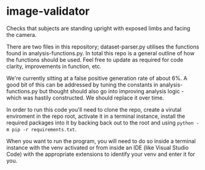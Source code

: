 # image-validator

Checks that subjects are standing upright with exposed limbs and facing the camera.

There are two files in this repository; dataset-parser.py utilises the functions found in analysis-functions.py. In total this repo is a general outline of how the functions should be used. Feel free to update as required for code clarity, improvements in function, etc.

We're currently sitting at a false positive generation rate of about 6%. A good bit of this can be addressed by tuning the constants in analysis-functions.py but thought should also go into improving analysis logic - which was hastily constructed. We should replace it over time.

In order to run this code you'll need to clone the repo, create a virutal enviroment in the repo root, activate it in a terminal instance, install the required packages into it by backing back out to the root and using `python -m pip -r requirements.txt`. 

When you want to run the program, you will need to do so inside a terminal instance with the venv activated or from inside an IDE (like Visual Studio Code) with the appropriate extensions to identify your venv and enter it for you. 
